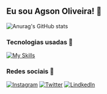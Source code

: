 ## Eu sou Agson Oliveira! 🤟

![Anurag's GitHub stats](https://github-readme-stats.vercel.app/api?username=agsonolv&show_icons=true&theme=dark)

### Tecnologias usadas 🚀

[![My Skills](https://skillicons.dev/icons?i=html,css,sass,bootstrap,js)](https://skillicons.dev)

### Redes sociais 📌

[![Instagram](https://img.shields.io/badge/Instagram-E4405F?style=for-the-badge&logo=instagram&logoColor=white)](https://www.instagram.com/agsonolv/)
[![Twitter](https://img.shields.io/badge/Twitter-1DA1F2?style=for-the-badge&logo=twitter&logoColor=white)](https://twitter.com/AgsonOliveira)
[![LindkedIn](https://img.shields.io/badge/LinkedIn-0077B5?style=for-the-badge&logo=linkedin&logoColor=white)](https://www.linkedin.com/in/agson-oliveira-19949024a/)
